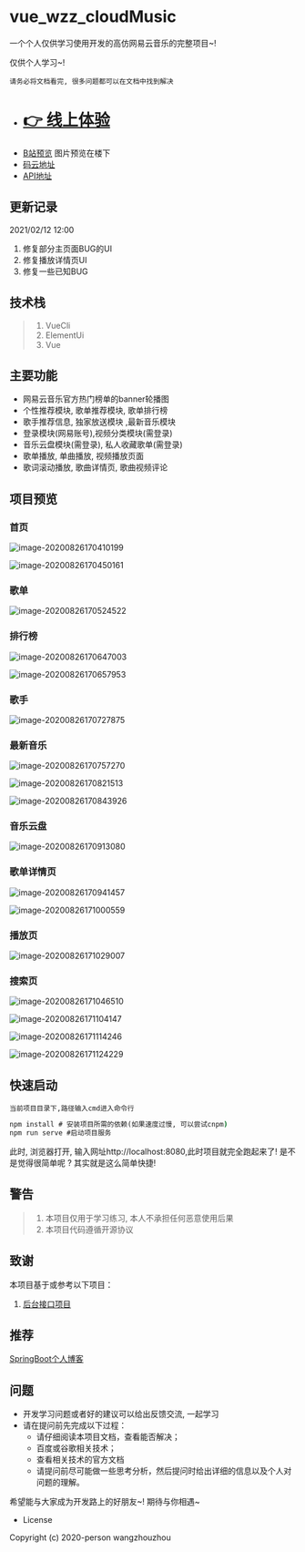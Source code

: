 # vue_wzz_cloudMusic

一个个人仅供学习使用开发的高仿网易云音乐的完整项目~!

仅供个人学习~!

`请务必将文档看完, 很多问题都可以在文档中找到解决`
- # [ :point_right: 线上体验](http://music.wzzz.fun)
- [B站预览]( https://www.bilibili.com/video/BV1NC4y1b7eL)
图片预览在楼下
- [码云地址](https://gitee.com/wzhouzhou/vue_wzz_cloudMusic)
- [API地址](https://binaryify.github.io/NeteaseCloudMusicApi/#/?id=neteasecloudmusicapi)
## 更新记录
2021/02/12 12:00
1. 修复部分主页面BUG的UI
2. 修复播放详情页UI
3. 修复一些已知BUG

## 技术栈

> 1. VueCli
> 2. ElementUi
> 3. Vue

## 主要功能

- 网易云音乐官方热门榜单的banner轮播图
- 个性推荐模块,  歌单推荐模块, 歌单排行榜
- 歌手推荐信息, 独家放送模块 ,最新音乐模块
- 登录模块(网易账号),视频分类模块(需登录)
- 音乐云盘模块(需登录), 私人收藏歌单(需登录)
- 歌单播放, 单曲播放, 视频播放页面
- 歌词滚动播放, 歌曲详情页, 歌曲视频评论

## 项目预览

### 首页

![image-20200826170410199](./preview/image-20200826170410199.png)

![image-20200826170450161](./preview/image-20200826170450161.png)

### 歌单

![image-20200826170524522](./preview/image-20200826170524522.png)

### 排行榜

![image-20200826170647003](./preview/image-20200826170647003.png)



![image-20200826170657953](./preview/image-20200826170657953.png)

### 歌手

![image-20200826170727875](./preview/image-20200826170727875.png)

### 最新音乐

![image-20200826170757270](./preview/image-20200826170757270.png)

![image-20200826170821513](./preview/image-20200826170821513.png)

![image-20200826170843926](./preview/image-20200826170843926.png)

### 音乐云盘

![image-20200826170913080](./preview/image-20200826170913080.png)

### 歌单详情页

![image-20200826170941457](./preview/image-20200826170941457.png)



![image-20200826171000559](./preview/image-20200826171000559.png)

### 播放页

![image-20200826171029007](./preview/image-20200826171029007.png)

### 搜索页

![image-20200826171046510](./preview/image-20200826171046510.png)

![image-20200826171104147](./preview/image-20200826171104147.png)

![image-20200826171114246](./preview/image-20200826171114246.png)

![image-20200826171124229](./preview/image-20200826171124229.png)

## 快速启动

`当前项目目录下,路径输入cmd进入命令行`

```cmd
npm install # 安装项目所需的依赖(如果速度过慢, 可以尝试cnpm)
npm run serve #启动项目服务
```

此时, 浏览器打开, 输入网址http://localhost:8080,此时项目就完全跑起来了! 是不是觉得很简单呢 ? 其实就是这么简单快捷!

## 警告

> 1. 本项目仅用于学习练习, 本人不承担任何恶意使用后果
> 2. 本项目代码遵循开源协议

## 致谢

本项目基于或参考以下项目：

1. [后台接口项目](https://binaryify.github.io/NeteaseCloudMusicApi/#/?id=neteasecloudmusicapi)

## 推荐

[SpringBoot个人博客](https://github.com/wzz1206414629/privateBlog)

## 问题

- 开发学习问题或者好的建议可以给出反馈交流, 一起学习
- 请在提问前先完成以下过程：
    * 请仔细阅读本项目文档，查看能否解决；
    * 百度或谷歌相关技术；
    * 查看相关技术的官方文档
    * 请提问前尽可能做一些思考分析，然后提问时给出详细的信息以及个人对问题的理解。

希望能与大家成为开发路上的好朋友~! 期待与你相遇~

- License

Copyright (c) 2020-person wangzhouzhou
